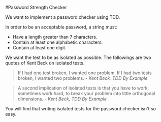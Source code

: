 #Password Strength Checker

We want to implement a password checker using TDD.

In order to be an acceptable password, a string must:

- Have a length greater than 7 characters.
- Contain at least one alphabetic characters.
- Contain at least one digit.

We want the test to be as isolated as possible. The followings are two quotes of Kent Beck on isolated tests.

> If I had one test broken, I wanted one problem. If I had two tests broken, I wanted two problems.
> \- *Kent Beck, TDD By Example*
  
> A second implication of isolated tests is that you have to work, sometimes work hard, to break your problem into
little orthogonal dimensions.
> \- *Kent Beck, TDD By Example*

You will find that writing isolated tests for the password checker isn't so easy.